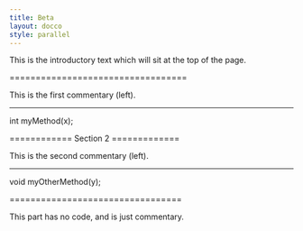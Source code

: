 ```yaml
---
title: Beta
layout: docco
style: parallel
---
```


This is the introductory text which will sit at the top of the page.



==================================

This is the first commentary (left).

---------------------------------

int myMethod(x);



============ Section 2 =============

This is the second commentary (left).

--------------------------------

void myOtherMethod(y);



=================================

This part has no code, and is just commentary.
